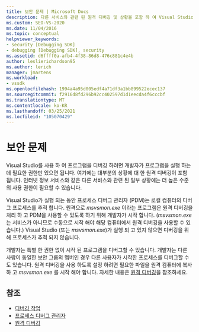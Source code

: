 ```yaml
---
title: 보안 문제 | Microsoft Docs
description: 다른 서비스와 관련 된 원격 디버깅 및 상황을 포함 하 여 Visual Studio를 사용 하 여 프로그램을 디버깅 하는 데 필요한 권한을 알아봅니다.
ms.custom: SEO-VS-2020
ms.date: 11/04/2016
ms.topic: conceptual
helpviewer_keywords:
- security [Debugging SDK]
- debugging [Debugging SDK], security
ms.assetid: d6ffff0a-afb4-4f38-86d8-476c881c4e4b
author: leslierichardson95
ms.author: lerich
manager: jmartens
ms.workload:
- vssdk
ms.openlocfilehash: 1994a4a95d005edf4a71df3a1bb899522ecec137
ms.sourcegitcommit: f2916d8fd296b92cc402597d1d1eecda4f6cccbf
ms.translationtype: MT
ms.contentlocale: ko-KR
ms.lasthandoff: 03/25/2021
ms.locfileid: "105070429"
---
```

# <a name="security-issues"></a>보안 문제
Visual Studio를 사용 하 여 프로그램을 디버깅 하려면 개발자가 프로그램을 실행 하는 데 필요한 권한만 있으면 됩니다. 여기에는 대부분의 상황에 대 한 원격 디버깅이 포함 됩니다. 인터넷 정보 서비스와 같은 다른 서비스와 관련 된 일부 상황에는 더 높은 수준의 사용 권한이 필요할 수 있습니다.

 Visual Studio가 실행 되는 동안 프로세스 디버그 관리자 (PDM)는 로컬 컴퓨터의 디버그 프로세스를 추적 합니다. 원격으로 *msvsmon.exe* 이라는 프로그램은 원격 디버깅을 처리 하 고 PDM을 사용할 수 있도록 하기 위해 개발자가 시작 합니다. (*msvsmon.exe* 는 서비스가 아니므로 수동으로 시작 해야 해당 컴퓨터에서 원격 디버깅을 사용할 수 있습니다.) Visual Studio (또는 *msvsmon.exe*)가 실행 되 고 있지 않으면 디버깅을 위해 프로세스가 추적 되지 않습니다.

 개발자는 특별 한 권한 없이 시작 된 프로그램을 디버그할 수 있습니다. 개발자는 다른 사람이 동일한 보안 그룹의 멤버인 경우 다른 사용자가 시작한 프로세스를 디버그할 수도 있습니다. 원격 디버깅을 사용 하도록 설정 하려면 필요한 파일을 원격 컴퓨터에 복사 하 고 *msvsmon.exe* 를 시작 해야 합니다. 자세한 내용은 [원격 디버깅](../../debugger/remote-debugging.md)을 참조하세요.

## <a name="see-also"></a>참조
- [디버깅 작업](../../extensibility/debugger/debugging-tasks.md)
- [프로세스 디버그 관리자](../../extensibility/debugger/process-debug-manager.md)
- [원격 디버깅](../../debugger/remote-debugging.md)
